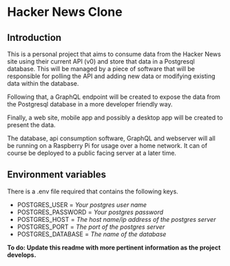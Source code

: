 # Hacker News Clone

## Introduction

This is a personal project that aims to consume data from the Hacker News site using their current API (v0) and store that data in a Postgresql database. This will be managed by a piece of software that will be responsible for polling the API and adding new data or modifying existing data within the database.

Following that, a GraphQL endpoint will be created to expose the data from the Postgresql database in a more developer friendly way.

Finally, a web site, mobile app and possibly a desktop app will be created to present the data.

The database, api consumption software, GraphQL and webserver will all be running on a Raspberry Pi for usage over a home network. It can of course be deployed to a public facing server at a later time.

## Environment variables

There is a .env file required that contains the following keys.

- POSTGRES_USER = _Your postgres user name_
- POSTGRES_PASSWORD = _Your postgres password_
- POSTGRES_HOST = _The host name/ip address of the postgres server_
- POSTGRES_PORT = _The port of the postgres server_
- POSTGRES_DATABASE = _The name of the database_

**To do: Update this readme with more pertinent information as the project develops.**
